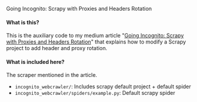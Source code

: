 Going Incognito: Scrapy with Proxies and Headers Rotation

#### **What is this?**
This is the auxiliary code to my medium article "[Going Incognito: Scrapy with Proxies and Headers Rotation](https://medium.com/geekculture/going-incognito-scrapy-with-proxies-and-headers-rotation-c06ec3e92f0)" that explains how to modify a Scrapy project to add header and proxy rotation.

#### **What is included here?**
The scraper mentioned in the article.

* `incognito_webcrawler/`: Includes scrapy default project + default spider
* `incognito_webcrawler/spiders/example.py`: Default scrapy spider

